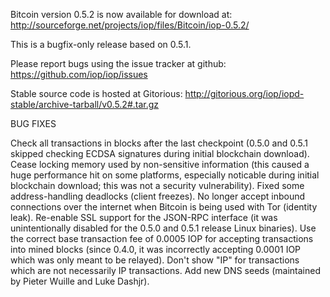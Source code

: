 Bitcoin version 0.5.2 is now available for download at:
http://sourceforge.net/projects/iop/files/Bitcoin/iop-0.5.2/

This is a bugfix-only release based on 0.5.1.

Please report bugs using the issue tracker at github:
https://github.com/iop/iop/issues

Stable source code is hosted at Gitorious:
http://gitorious.org/iop/iopd-stable/archive-tarball/v0.5.2#.tar.gz

BUG FIXES

Check all transactions in blocks after the last checkpoint (0.5.0 and 0.5.1 skipped checking ECDSA signatures during initial blockchain download).
Cease locking memory used by non-sensitive information (this caused a huge performance hit on some platforms, especially noticable during initial blockchain download; this was
not a security vulnerability).
Fixed some address-handling deadlocks (client freezes).
No longer accept inbound connections over the internet when Bitcoin is being used with Tor (identity leak).
Re-enable SSL support for the JSON-RPC interface (it was unintentionally disabled for the 0.5.0 and 0.5.1 release Linux binaries).
Use the correct base transaction fee of 0.0005 IOP for accepting transactions into mined blocks (since 0.4.0, it was incorrectly accepting 0.0001 IOP which was only meant to be relayed).
Don't show "IP" for transactions which are not necessarily IP transactions.
Add new DNS seeds (maintained by Pieter Wuille and Luke Dashjr).
